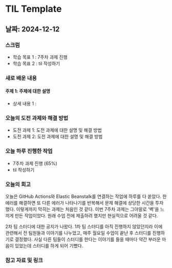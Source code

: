 # TIL Template

## 날짜: 2024-12-12

### 스크럼
- 학습 목표 1 : 7주차 과제 진행
- 학습 목표 2 : til 작성하기

### 새로 배운 내용
#### 주제 1: 주제에 대한 설명
- 상세 내용 1 : 

### 오늘의 도전 과제와 해결 방법
- 도전 과제 1: 도전 과제에 대한 설명 및 해결 방법
- 도전 과제 2: 도전 과제에 대한 설명 및 해결 방법

### 오늘 하루 진행한 작업
- 7주차 과제 진행 (65%)
- til 작성하기

### 오늘의 회고
오늘은 GitHub Actions와 Elastic Beanstalk를 연결하는 작업에 하루를 다 쏟았다. 한 에러를 해결하면 또 다른 에러가 나타나기를 반복해서 문제 해결에 상당한 시간을 투자했다. 이렇게까지 막히는 과제는 처음인 것 같다. 이번 7주차 과제는 그야말로 '벽'을 느끼게 만든 작업이었다. 원래 수업 전에 제출하려 했지만 현실적으로 어려울 것 같다.

 2차 팀 스터디에 대한 공지가 나왔다. 1차 팀 스터디를 아직 진행하지 않았던지라 이에 관련해서 전 팀원들과 이야기를 나누었고, 매주 월요일 수업이 끝난 후 스터디를 진행하기로 결정했다. 사실 다른 팀들이 스터디를 한다는 이야기를 들을 때마다 약간 부러운 마음이 있었는데 스터디를 하게 되어 기뻤다.

### 참고 자료 및 링크
